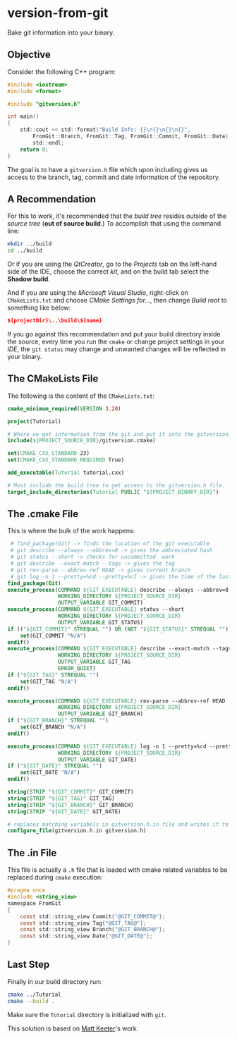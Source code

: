 # version-from-git
Bake git information into your binary.

## Objective
Consider the following C++ program:

```c
#include <iostream>
#include <format>

#include "gitversion.h"

int main()
{
    std::cout << std::format("Build Info: {}\n{}\n{}\n{}",
        FromGit::Branch, FromGit::Tag, FromGit::Commit, FromGit::Date) <<
        std::endl;
    return 0;
}
```

The goal is to have a `gitversion.h` file which upon including gives us access to the branch, tag, commit and date information of the repository.

## A Recommendation
For this to work, it's recommended that the *build tree* resides outside of the *source tree* (**out of source build**.) To accomplish that using the command line:

```bash
mkdir ../build
cd ../build
```

Or if you are using the *QtCreator*, go to the *Projects* tab on the left-hand side of the IDE, choose the correct *kit*, and on the build tab select the **Shadow build**.

And if you are using the *Microsoft Visual Studio*, right-click on `CMakeLists.txt` and choose *CMake Settings for...*, then change *Build root* to something like below:

```cmake
${projectDir}\..\build\${name}
```

If you go against this recommendation and put your build directory inside the source, every time you run the `cmake` or change project settings in your *IDE*, the `git status` may change and unwanted changes will be reflected in your binary.

## The CMakeLists File
The following is the content of the `CMakeLists.txt`:

```cmake
cmake_minimum_required(VERSION 3.20)

project(Tutorial)

# Where we get information from the git and put it into the gitversion.h file.
include(${PROJECT_SOURCE_DIR}/gitversion.cmake)

set(CMAKE_CXX_STANDARD 23)
set(CMAKE_CXX_STANDARD_REQUIRED True)

add_executable(Tutorial tutorial.cxx)

# Must include the build tree to get access to the gitversion.h file.
target_include_directories(Tutorial PUBLIC "${PROJECT_BINARY_DIR}")
```
## The .cmake File
This is where the bulk of the work happens:

```cmake
 # find_package(Git) -> finds the location of the git executable
 # git describe --always --abbrev=8 -> gives the abbreviated hash
 # git status --short -> checks for uncommitted  work
 # git describe --exact-match --tags -> gives the tag
 # git rev-parse --abbrev-ref HEAD -> gives current branch
 # git log -n 1 --pretty=%cd --pretty=%cI -> gives the time of the last commit
find_package(Git)
execute_process(COMMAND ${GIT_EXECUTABLE} describe --always --abbrev=8
                WORKING_DIRECTORY ${PROJECT_SOURCE_DIR}
                OUTPUT_VARIABLE GIT_COMMIT)
execute_process(COMMAND ${GIT_EXECUTABLE} status --short
                WORKING_DIRECTORY ${PROJECT_SOURCE_DIR}
                OUTPUT_VARIABLE GIT_STATUS)
if (("${GIT_COMMIT}" STREQUAL "") OR (NOT "${GIT_STATUS}" STREQUAL ""))
    set(GIT_COMMIT "N/A")
endif()
execute_process(COMMAND ${GIT_EXECUTABLE} describe --exact-match --tags
                WORKING_DIRECTORY ${PROJECT_SOURCE_DIR}
                OUTPUT_VARIABLE GIT_TAG
                ERROR_QUIET)
if ("${GIT_TAG}" STREQUAL "")
    set(GIT_TAG "N/A")
endif()

execute_process(COMMAND ${GIT_EXECUTABLE} rev-parse --abbrev-ref HEAD
                WORKING_DIRECTORY ${PROJECT_SOURCE_DIR}
                OUTPUT_VARIABLE GIT_BRANCH)
if ("${GIT_BRANCH}" STREQUAL "")
    set(GIT_BRANCH "N/A")
endif()

execute_process(COMMAND ${GIT_EXECUTABLE} log -n 1 --pretty=%cd --pretty=%cI
                WORKING_DIRECTORY ${PROJECT_SOURCE_DIR}
                OUTPUT_VARIABLE GIT_DATE)
if ("${GIT_DATE}" STREQUAL "")
    set(GIT_DATE "N/A")
endif()

string(STRIP "${GIT_COMMIT}" GIT_COMMIT)
string(STRIP "${GIT_TAG}" GIT_TAG)
string(STRIP "${GIT_BRANCH}" GIT_BRANCH)
string(STRIP "${GIT_DATE}" GIT_DATE)

# replaces matching variabels in gitversion.h.in file and writes it to gitversion.h
configure_file(gitversion.h.in gitversion.h)
```

## The .in File
This file is actually a `.h` file that is loaded with cmake related variables to be replaced during `cmake` execution:

```c
#pragma once
#include <string_view>
namespace FromGit
{
    const std::string_view Commit{"@GIT_COMMIT@"};
    const std::string_view Tag{"@GIT_TAG@"};
    const std::string_view Branch{"@GIT_BRANCH@"};
    const std::string_view Date{"@GIT_DATE@"};
}
```

## Last Step
Finally in our build directory run:

```bash
cmake ../Tutorial
cmake --build .
```
Make sure the `Tutorial` directory is initialized with `git`.

This solution is based on [Matt Keeter](https://www.mattkeeter.com/blog/2018-01-06-versioning/)'s work.